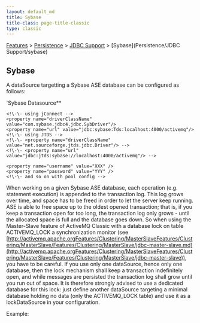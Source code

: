 ```yaml
---
layout: default_md
title: Sybase 
title-class: page-title-classic
type: classic
---
```


[Features](features) > [Persistence](persistence) > [JDBC Support](jdbc-support) > [Sybase](Persistence/JDBC Support/sybase)


Sybase
------

A dataSource targetting a Sybase ASE database can be configured as follows:

`Sybase Datasource**

  <bean id="sybase-ds" class="org.apache.commons.dbcp.BasicDataSource" destroy-method="close">

    <!\-\- using jConnect -->
    <property name="driverClassName" value="com.sybase.jdbc4.jdbc.SybDriver"/>
    <property name="url" value="jdbc:sybase:Tds:localhost:4000/activemq"/>
    <!\-\- using JTDS -->
    <!\-\- <property name="driverClassName" value="net.sourceforge.jtds.jdbc.Driver"/> -->
    <!\-\- <property name="url" value="jdbc:jtds:sybase://localhost:4000/activemq"/> -->

    <property name="username" value="XXX" />
    <property name="password" value="YYY" />
    <!\-\- and so on with pool config -->
  </bean>

When working on a given Sybase ASE database, each operation (e.g. statement execution) is appended to the transaction log. This log grows over time, and space has to be freed in order to let the server keep running. ASE is able to free space up to the oldest opened transaction; that is, if you keep a transaction open for too long, the transaction log only grows - until the allocated space is full and the database goes down. So when using the Master-Slave feature of ActiveMQ Classic with a database lock on table ACTIVEMQ_LOCK a synchronization monitor (see [http://activemq.apache.orgFeatures/Clustering/MasterSlaveFeatures/Clustering/MasterSlave/Features/Clustering/MasterSlave/jdbc-master-slave.md](http://activemq.apache.orgFeatures/Clustering/MasterSlaveFeatures/Clustering/MasterSlave/Features/Clustering/MasterSlave/jdbc-master-slave)), you have to be careful. If you use only one dataSource, hence only one database, then the lock mechanism shall keep a transaction indefinitely open, and while messages are persisted the transaction log shall grow until you run out of space. It is therefore strongly advised to use a dedicated database for this lock: just define another dataSource targeting a minimal database holding no data (only the ACTIVEMQ_LOCK table) and use it as a lockDataSource in your configuration.

Example:

<persistenceAdapter>
  <jdbcPersistenceAdapter dataSource="#sybase-ds" lockDataSource="#another-sybase-ds"/>
</persistenceAdapter>


